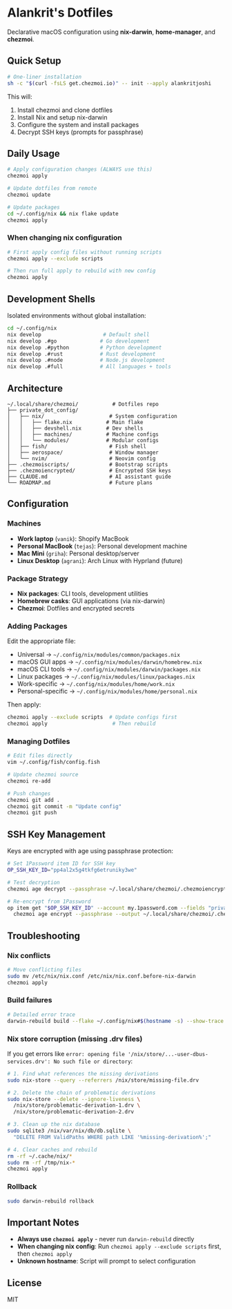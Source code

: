 # Alankrit's Dotfiles

Declarative macOS configuration using **nix-darwin**, **home-manager**, and **chezmoi**.

## Quick Setup

```bash
# One-liner installation
sh -c "$(curl -fsLS get.chezmoi.io)" -- init --apply alankritjoshi
```

This will:
1. Install chezmoi and clone dotfiles
2. Install Nix and setup nix-darwin
3. Configure the system and install packages
4. Decrypt SSH keys (prompts for passphrase)

## Daily Usage

```bash
# Apply configuration changes (ALWAYS use this)
chezmoi apply

# Update dotfiles from remote
chezmoi update

# Update packages
cd ~/.config/nix && nix flake update
chezmoi apply
```

### When changing nix configuration
```bash
# First apply config files without running scripts
chezmoi apply --exclude scripts

# Then run full apply to rebuild with new config
chezmoi apply
```

## Development Shells

Isolated environments without global installation:

```bash
cd ~/.config/nix
nix develop                    # Default shell
nix develop .#go              # Go development
nix develop .#python          # Python development  
nix develop .#rust            # Rust development
nix develop .#node            # Node.js development
nix develop .#full            # All languages + tools
```

## Architecture

```
~/.local/share/chezmoi/           # Dotfiles repo
├── private_dot_config/
│   ├── nix/                     # System configuration
│   │   ├── flake.nix           # Main flake
│   │   ├── devshell.nix        # Dev shells
│   │   ├── machines/           # Machine configs
│   │   └── modules/            # Modular configs
│   ├── fish/                    # Fish shell
│   ├── aerospace/               # Window manager
│   └── nvim/                    # Neovim config
├── .chezmoiscripts/             # Bootstrap scripts
├── .chezmoiencrypted/           # Encrypted SSH keys
├── CLAUDE.md                    # AI assistant guide
└── ROADMAP.md                   # Future plans
```

## Configuration

### Machines
- **Work laptop** (`vanik`): Shopify MacBook
- **Personal MacBook** (`tejas`): Personal development machine  
- **Mac Mini** (`griha`): Personal desktop/server
- **Linux Desktop** (`agrani`): Arch Linux with Hyprland (future)

### Package Strategy
- **Nix packages**: CLI tools, development utilities
- **Homebrew casks**: GUI applications (via nix-darwin)
- **Chezmoi**: Dotfiles and encrypted secrets

### Adding Packages

Edit the appropriate file:
- Universal → `~/.config/nix/modules/common/packages.nix`
- macOS GUI apps → `~/.config/nix/modules/darwin/homebrew.nix`
- macOS CLI tools → `~/.config/nix/modules/darwin/packages.nix`
- Linux packages → `~/.config/nix/modules/linux/packages.nix`
- Work-specific → `~/.config/nix/modules/home/work.nix`
- Personal-specific → `~/.config/nix/modules/home/personal.nix`

Then apply:
```bash
chezmoi apply --exclude scripts  # Update configs first
chezmoi apply                     # Then rebuild
```

### Managing Dotfiles

```bash
# Edit files directly
vim ~/.config/fish/config.fish

# Update chezmoi source
chezmoi re-add

# Push changes
chezmoi git add .
chezmoi git commit -m "Update config"
chezmoi git push
```

## SSH Key Management

Keys are encrypted with age using passphrase protection:

```bash
# Set 1Password item ID for SSH key
OP_SSH_KEY_ID="pp4al2x5g4tkfg6etruniky3we"

# Test decryption
chezmoi age decrypt --passphrase ~/.local/share/chezmoi/.chezmoiencrypted/encrypted_private_id_ed25519.age | head -n 1

# Re-encrypt from 1Password
op item get "$OP_SSH_KEY_ID" --account my.1password.com --fields "private key" --reveal | \
  chezmoi age encrypt --passphrase --output ~/.local/share/chezmoi/.chezmoiencrypted/encrypted_private_id_ed25519.age
```

## Troubleshooting

### Nix conflicts
```bash
# Move conflicting files
sudo mv /etc/nix/nix.conf /etc/nix/nix.conf.before-nix-darwin
chezmoi apply
```

### Build failures
```bash
# Detailed error trace
darwin-rebuild build --flake ~/.config/nix#$(hostname -s) --show-trace
```

### Nix store corruption (missing .drv files)
If you get errors like `error: opening file '/nix/store/...-user-dbus-services.drv': No such file or directory`:

```bash
# 1. Find what references the missing derivations
sudo nix-store --query --referrers /nix/store/missing-file.drv

# 2. Delete the chain of problematic derivations
sudo nix-store --delete --ignore-liveness \
  /nix/store/problematic-derivation-1.drv \
  /nix/store/problematic-derivation-2.drv

# 3. Clean up the nix database
sudo sqlite3 /nix/var/nix/db/db.sqlite \
  "DELETE FROM ValidPaths WHERE path LIKE '%missing-derivation%';"

# 4. Clear caches and rebuild
rm -rf ~/.cache/nix/*
sudo rm -rf /tmp/nix-*
chezmoi apply
```

### Rollback
```bash
sudo darwin-rebuild rollback
```

## Important Notes

- **Always use `chezmoi apply`** - never run `darwin-rebuild` directly
- **When changing nix config**: Run `chezmoi apply --exclude scripts` first, then `chezmoi apply`
- **Unknown hostname**: Script will prompt to select configuration

## License

MIT
